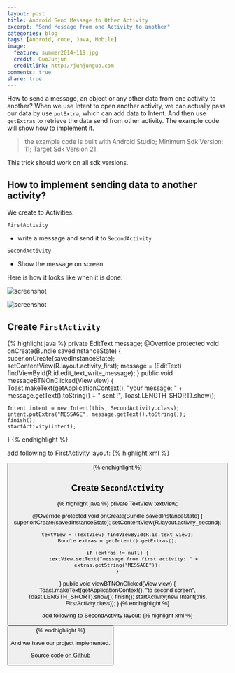 ```yaml
---
layout: post
title: Android Send Message to Other Activity
excerpt: "Send Message from one Activity to another"
categories: blog
tags: [Android, code, Java, Mobile]
image:
  feature: summer2014-119.jpg
  credit: GuoJunjun
  creditlink: http://junjunguo.com
comments: true
share: true
---
```


How to send a message, an object or any other data from one activity to another? When we use Intent to open another 
activity, 
we can actually pass our data by use `putExtra`, which can add data to Intent. And then use `getExtras` to retrieve the data 
send from other activity. The example code will show how to implement it.

> the example code is built with Android Studio; Minimum Sdk Version: 11; Target Sdk Version 21.

This trick should work on all sdk versions.

## How to implement sending data to another activity?
We create to Activities: 

`FirstActivity` 

* write a message and send it to `SecondActivity` 

`SecondActivity` 

* Show the message on screen


Here is how it looks like when it is done: 

![screenshot](https://raw.githubusercontent.com/junjunguo/android/master/2015/SendMessagetoOtherActivity/write.png)

![screenshot](https://raw.githubusercontent.com/junjunguo/android/master/2015/SendMessagetoOtherActivity/receive.png)

## Create `FirstActivity`

{% highlight java %}
private EditText message;
@Override
protected void onCreate(Bundle savedInstanceState) {
    super.onCreate(savedInstanceState);
    setContentView(R.layout.activity_first);
    message = (EditText) findViewById(R.id.edit_text_write_message);
}
public void messageBTNOnClicked(View view) {
    Toast.makeText(getApplicationContext(), "your message: " + message.getText().toString() + " sent !",
            Toast.LENGTH_SHORT).show();

    Intent intent = new Intent(this, SecondActivity.class);
    intent.putExtra("MESSAGE", message.getText().toString());
    finish();
    startActivity(intent);
}
{% endhighlight %}

add following to FirstActivity layout:
{% highlight xml %}
<EditText
    android:layout_width="match_parent"
    android:layout_height="wrap_content"
    android:id="@+id/edit_text_write_message"
    android:hint="@string/write_message"
    android:layout_marginRight="5dp"
    android:layout_marginLeft="5dp"
    android:layout_marginTop="8dp"
    android:layout_marginBottom="15dp"
    android:inputType="textMultiLine"
    android:gravity="center"
    android:layout_centerHorizontal="true"/>

<Button
    android:layout_width="wrap_content"
    android:layout_height="wrap_content"
    android:onClick="messageBTNOnClicked"
    android:width="200dp"
    android:layout_centerHorizontal="true"
    android:text="@string/send_button"
    android:layout_below="@id/edit_text_write_message"/>
{% endhighlight %}

## Create `SecondActivity`
{% highlight java %}
private TextView textView;

@Override
protected void onCreate(Bundle savedInstanceState) {
    super.onCreate(savedInstanceState);
    setContentView(R.layout.activity_second);

    textView = (TextView) findViewById(R.id.text_view);
    Bundle extras = getIntent().getExtras();

    if (extras != null) {
        textView.setText("message from first activity: " + extras.getString("MESSAGE"));
    }
}
public void viewBTNOnClicked(View view) {
    Toast.makeText(getApplicationContext(), "to second screen", Toast.LENGTH_SHORT).show();
    finish();
    startActivity(new Intent(this, FirstActivity.class));
}
{% endhighlight %}

add following to SecondActivity layout:
{% highlight xml %}
<TextView
    android:layout_width="match_parent"
    android:layout_height="wrap_content"
    android:id="@+id/text_view"
    android:gravity="center"
    android:layout_marginRight="5dp"
    android:layout_marginLeft="5dp"
    android:layout_marginTop="8dp"
    android:layout_marginBottom="15dp"
    android:layout_centerHorizontal="true"/>

<Button
    android:layout_width="wrap_content"
    android:layout_height="wrap_content"
    android:onClick="viewBTNOnClicked"
    android:width="200dp"
    android:layout_centerHorizontal="true"
    android:text="@string/next_screen"
    android:layout_below="@id/text_view"/>
{% endhighlight %}

And we have our project implemented.

Source code [on Github](https://github.com/junjunguo/android/tree/master/2015/SendMessagetoOtherActivity)